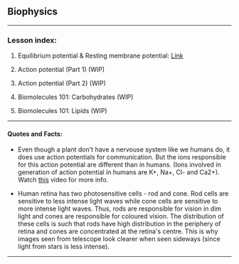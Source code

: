 ## Biophysics

***

### Lesson index:

1. Equilibrium potential & Resting membrane potential: [Link](biophysics/L01.md)

2. Action potential (Part 1) (WIP)

3. Action potential (Part 2) (WIP)

4. Biomolecules 101: Carbohydrates (WIP)

5. Biomolecules 101: Lipids (WIP)

***

#### Quotes and Facts:

- Even though a plant don't have a nervouse system like we humans do, it does use action potentials for communication. But the ions responsible for this action potential are different than in humans. (Ions involved in generation of action potential in humans are K+, Na+, Cl- and Ca2+). Watch [this](https://youtu.be/pvBlSFVmoaw) video for more info.

- Human retina has two photosensitive cells - rod and cone. Rod cells are sensitive to less intense light waves while cone cells are sensitive to more intense light waves. Thus, rods are responsible for vision in dim light and cones are responsible for coloured vision. The distribution of these cells is such that rods have high distribution in the periphery of retina and cones are concentrated at the retina's centre. This is why images seen from telescope look clearer when seen sideways (since light from stars is less intense).  

***
